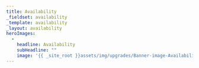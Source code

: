 ```yaml
---
title: Availability
_fieldset: availability
_template: availability
_layout: availability
heroImages:
  - 
    headline: Availability
    subHeadline: ""
    image: '{{ _site_root }}assets/img/upgrades/Banner-image-Availability-20140730123349.jpg'
---
```

